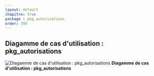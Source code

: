 ```yaml
---
layout: default
chapitre: true
package : pkg_autorisations
order: 390
---
```


## Diagamme de cas d'utilisation : pkg_autorisations

![Diagamme de cas d'utilisation : pkg_autorisations](/soli-lms/diagrammes/pkg_autorisations/uses_cases_pkg_technologies.svg)
**Diagamme de cas d'utilisation : pkg_autorisations**
